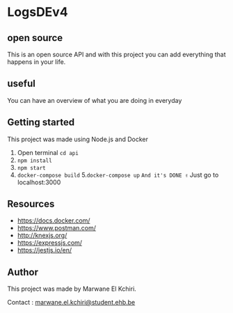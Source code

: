 # LogsDEv4

## open source

This is an open source API and with this project you can add everything that happens in your life.

## useful

You can have an overview of what you are doing in everyday

## Getting started

This project was made using Node.js and Docker


1. Open terminal `cd api`
2. `npm install`
3. `npm start`
4. `docker-compose build`
5.`docker-compose up`
`And it's DONE ✌`
Just go to localhost:3000

## Resources

- https://docs.docker.com/
- https://www.postman.com/
- http://knexjs.org/
- https://expressjs.com/
- https://jestjs.io/en/

## Author

This project was made by Marwane El Kchiri.

Contact : marwane.el.kchiri@student.ehb.be